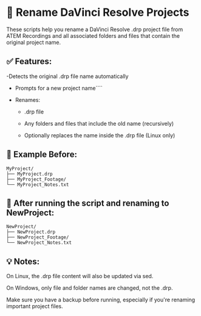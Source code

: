 # 🧾 Rename DaVinci Resolve Projects 
These scripts help you rename a DaVinci Resolve .drp project file from ATEM Recordings and all associated folders and files that contain the original project name.

## ✅ Features:
-Detects the original .drp file name automatically

- Prompts for a new project name````

- Renames:

   - .drp file

   - Any folders and files that include the old name (recursively)
 
   - Optionally replaces the name inside the .drp file (Linux only)

## 📂 Example Before:
````
MyProject/
├── MyProject.drp
├── MyProject_Footage/
└── MyProject_Notes.txt

````
## 🔄 After running the script and renaming to NewProject:
````
NewProject/
├── NewProject.drp
├── NewProject_Footage/
└── NewProject_Notes.txt
````
## 💡 Notes:
On Linux, the .drp file content will also be updated via sed.

On Windows, only file and folder names are changed, not the .drp.

Make sure you have a backup before running, especially if you're renaming important project files.

